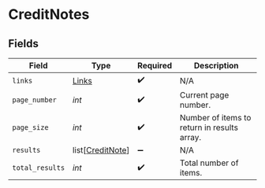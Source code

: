 # CreditNotes


## Fields

| Field                                                 | Type                                                  | Required                                              | Description                                           |
| ----------------------------------------------------- | ----------------------------------------------------- | ----------------------------------------------------- | ----------------------------------------------------- |
| `links`                                               | [Links](../../models/shared/links.md)                 | :heavy_check_mark:                                    | N/A                                                   |
| `page_number`                                         | *int*                                                 | :heavy_check_mark:                                    | Current page number.                                  |
| `page_size`                                           | *int*                                                 | :heavy_check_mark:                                    | Number of items to return in results array.           |
| `results`                                             | list[[CreditNote](../../models/shared/creditnote.md)] | :heavy_minus_sign:                                    | N/A                                                   |
| `total_results`                                       | *int*                                                 | :heavy_check_mark:                                    | Total number of items.                                |